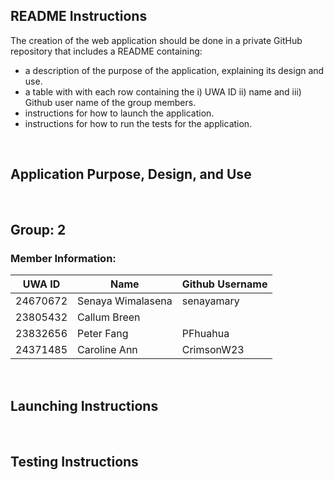 ## README Instructions
The creation of the web application should be done in a private GitHub repository that includes a README containing:
- a description of the purpose of the application, explaining its design and use.
- a table with with each row containing the i) UWA ID ii) name and iii) Github user name of the group members.
- instructions for how to launch the application.
- instructions for how to run the tests for the application.
<br>

## Application Purpose, Design, and Use
<br>

## Group: 2
### Member Information:
| UWA ID  | Name             | Github Username |
|---------|------------------|-----------------|
|24670672 |Senaya Wimalasena |senayamary       |
|23805432 |Callum Breen      |                 |
|23832656 |Peter Fang        |PFhuahua         |
|24371485 |Caroline Ann      |CrimsonW23       |
<br>

## Launching Instructions
<br>

## Testing Instructions
<br>
